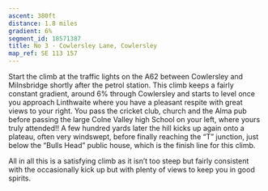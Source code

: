 ```yaml
---
ascent: 380ft
distance: 1.8 miles
gradient: 6%
segment_id: 18571387
title: No 3 - Cowlersley Lane, Cowlersley
map_ref: SE 113 157
---
```


Start the climb at the traffic lights on the A62 between Cowlersley and Milnsbridge shortly after the petrol station. This climb keeps a fairly constant gradient, around 6% through Cowlersley and starts to level once you approach Linthwaite where you have a pleasant respite with great views to your right. You pass the cricket club, church and the Alma pub before passing the large Colne Valley high School on your left, where yours truly attended!! A few hundred yards later the hill kicks up again onto a plateau, often very windswept, before finally reaching the “T” junction, just below the “Bulls Head” public house, which is the finish line for this climb.

All in all this is a satisfying climb as it isn’t too steep but fairly consistent with the occasionally kick up but with plenty of views to keep you in good spirits.